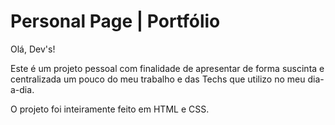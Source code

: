 # Personal Page | Portfólio

Olá, Dev's!

Este é um projeto pessoal com finalidade de apresentar de forma suscinta e centralizada um pouco do meu trabalho e das Techs que utilizo no meu dia-a-dia.

O projeto foi inteiramente feito em HTML e CSS.
